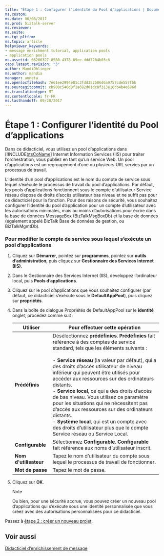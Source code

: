 ```yaml
---
title: "Étape 1 : Configurer l’identité du Pool d’applications | Documents Microsoft"
ms.custom: 
ms.date: 06/08/2017
ms.prod: biztalk-server
ms.reviewer: 
ms.suite: 
ms.tgt_pltfrm: 
ms.topic: article
helpviewer_keywords:
- message enrichment tutorial, application pools
- application pools
ms.assetid: 66286327-8580-4378-89ee-ddd7204b03c6
caps.latest.revision: "3"
author: MandiOhlinger
ms.author: mandia
manager: anneta
ms.openlocfilehash: 7e61ee2994e81c3fdd352506d6a9757cde557fbb
ms.sourcegitcommit: cb908c540d8f1a692d01dc8f313e16cb4b4e696d
ms.translationtype: MT
ms.contentlocale: fr-FR
ms.lasthandoff: 09/20/2017
---
```

# <a name="step-1-configure-application-pool-identity"></a>Étape 1 : Configurer l’identité du Pool d’applications
Dans ce didacticiel, vous utilisez un pool d’applications dans [!INCLUDE[btsCoName](../../includes/btsconame-md.md)] Internet Information Services (IIS) pour traiter l’orchestration, vous publiez en tant qu’un service Web. Un pool d’applications est un regroupement d’une ou plusieurs URL servies par un processus de travail.  
  
 L’identité d’un pool d’applications est le nom du compte de service sous lequel s’exécute le processus de travail du pool d’applications. Par défaut, les pools d’applications fonctionnent sous le compte d’utilisateur Service réseau dispose de droits d’accès utilisateur bas niveau et ne suffit pas pour ce didacticiel pour la fonction. Pour des raisons de sécurité, vous souhaitez configurer l’identité du pool d’application pour un compte d’utilisateur avec les autorisations minimales, mais au moins d’autorisations pour écrire dans la base de données MessageBox (BizTalkMsgBoxDb) et la base de données (également appelé BizTalk Base de données de gestion, ou BizTalkMgmtDb).  
  
### <a name="to-change-the-service-account-under-which-an-application-pool-runs"></a>Pour modifier le compte de service sous lequel s’exécute un pool d’applications  
  
1.  Cliquez sur **Démarrer**, pointez sur **programmes**, pointez sur **outils d’administration**, puis cliquez sur **Gestionnaire des Services Internet (IIS)**.  
  
2.  Dans le Gestionnaire des Services Internet (IIS), développez l’ordinateur local, puis **Pools d’applications**.  
  
3.  Cliquez sur le pool d’applications que vous souhaitez configurer (par défaut, ce didacticiel s’exécute sous le **DefaultAppPool**), puis cliquez sur **propriétés**.  
  
4.  Dans la boîte de dialogue Propriétés de DefaultAppPool sur le **identité** onglet, procédez comme suit :  
  
    |Utiliser|Pour effectuer cette opération|  
    |--------------|----------------|  
    |**Prédéfinis**|Désélectionnez **prédéfinies**. **Prédéfinies** fait référence à des comptes de service standard, tels que les éléments suivants :<br /><br /> -   **Service réseau** (la valeur par défaut), qui a des droits d’accès utilisateur de niveau inférieur qui peuvent être utilisés pour accéder aux ressources sur des ordinateurs distants.<br />-   **Service local**, ce qui a des droits d’accès de bas niveau. Vous utilisez ce paramètre pour les situations qui ne nécessitent pas d’accès aux ressources sur des ordinateurs distants.<br />-   **Système local**, qui est un compte avec des droits d’utilisateur plus que le compte Service réseau ou Service Local.|  
    |**Configurable**|Sélectionnez **Configurable**. **Configurable** fait référence aux noms d’utilisateur inscrit.|  
    |**Nom d'utilisateur**|Tapez le nom d’utilisateur du compte sous lequel le processus de travail de fonctionner.|  
    |**Mot de passe**|Tapez le mot de passe.|  
  
5.  Cliquez sur **OK**.  
  
    > [!NOTE]
    >  Ou bien, pour une sécurité accrue, vous pouvez créer un nouveau pool d’applications qui s’exécute sous une identité personnalisée que vous créez avec des autorisations personnalisées pour ce didacticiel.  
  
 Passez à [étape 2 : créer un nouveau projet](../../adapters-and-accelerators/accelerator-hl7/step-2-create-a-new-project.md).  
  
## <a name="see-also"></a>Voir aussi  
 [Didacticiel d’enrichissement de message](../../adapters-and-accelerators/accelerator-hl7/message-enrichment-tutorial.md)